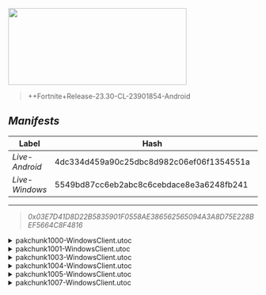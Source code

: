 <div style="pointer-events: none">
  <img style="pointer-events: none" src="https://raw.githubusercontent.com/Tectors/Archive/master/source/dependents/gen.23.40.svg" width="360" height="155">
<div>

 >  
  
  > ++Fortnite+Release-23.30-CL-23901854-Android

## *Manifests*
| Label | Hash | Route |
| - | - | - |
| *Live-Android* | 4dc334d459a90c25dbc8d982c06ef06f1354551a | [k6EDhGOwTczh56efkESIKnldf8ZvJw](https://github.com/Tectors/Archive/blob/master/manifests/k6EDhGOwTczh56efkESIKnldf8ZvJw.manifest) |
| *Live-Windows* | 5549bd87cc6eb2abc8c6cebdace8e3a6248fb241 | [ogescm5CttfncfGWbUa1-EfOJSI86w](https://github.com/Tectors/Archive/blob/master/manifests/ogescm5CttfncfGWbUa1-EfOJSI86w.manifest) |

---

> *0x03E7D41D8D22B5835901F0558AE386562565094A3A8D75E228BEF5664C8F4816*

<details>
  <summary>pakchunk1000-WindowsClient.utoc</summary>

 > 
    0x680FB5E2A8700A6E5CBBFF8B13307EB4B959B5C7205FB1F7376E4ACB8D4C7B7B

  <img src="https://raw.githubusercontent.com/Tectors/Archive/master/source/dependents/referred/EID_Chew.svg" width="100"> 
</details>

<details>
  <summary>pakchunk1001-WindowsClient.utoc</summary>

 > 
    0x983E618AF446313DB594DC968D1B3B798AE20454D5973A08343041F434853C00

  <img src="https://raw.githubusercontent.com/Tectors/Archive/master/source/dependents/referred/EID_Clamor_Follower_Offset.svg" width="100"> <img src="https://raw.githubusercontent.com/Tectors/Archive/master/source/dependents/referred/EID_Clamor_Follower.svg" width="100"> <img src="https://raw.githubusercontent.com/Tectors/Archive/master/source/dependents/referred/EID_Clamor.svg" width="100"> 
</details>

<details>
  <summary>pakchunk1003-WindowsClient.utoc</summary>

 > 
    0x2544C89EDF570C61FA8146D9D38D1DE29B4946CBA1369A4828A230F88898A3C9

  <img src="https://raw.githubusercontent.com/Tectors/Archive/master/source/dependents/referred/Glider_Headset.svg" width="100"> 
</details>

<details>
  <summary>pakchunk1004-WindowsClient.utoc</summary>

 > 
    0x0F06FF8AB488206777B4B2CF10FE4EA896350F829F8DD3F8FAE3F8F87B7860EA

  <img src="https://raw.githubusercontent.com/Tectors/Archive/master/source/dependents/referred/Wrap_ShinyStar.svg" width="100"> <img src="https://raw.githubusercontent.com/Tectors/Archive/master/source/dependents/referred/Pickaxe_ShinyStar.svg" width="100"> <img src="https://raw.githubusercontent.com/Tectors/Archive/master/source/dependents/referred/Pickaxe_Elevate.svg" width="100"> <img src="https://raw.githubusercontent.com/Tectors/Archive/master/source/dependents/referred/LoadingScreen_Elevate.svg" width="100"> <img src="https://raw.githubusercontent.com/Tectors/Archive/master/source/dependents/referred/Glider_Elevate.svg" width="100"> <img src="https://raw.githubusercontent.com/Tectors/Archive/master/source/dependents/referred/Character_ShinyStar.svg" width="100"> <img src="https://raw.githubusercontent.com/Tectors/Archive/master/source/dependents/referred/Character_Elevate.svg" width="100"> <img src="https://raw.githubusercontent.com/Tectors/Archive/master/source/dependents/referred/Backpack_ShinyStar.svg" width="100"> <img src="https://raw.githubusercontent.com/Tectors/Archive/master/source/dependents/referred/Backpack_Elevate.svg" width="100"> 
</details>

<details>
  <summary>pakchunk1005-WindowsClient.utoc</summary>

 > 
    0x2B144F6D7A83DF2B702CB6D931B6669FE1BE823C0E5258E0FFB1CF8E3F313F4A

  <img src="https://raw.githubusercontent.com/Tectors/Archive/master/source/dependents/referred/Spray_OceanBreeze.svg" width="100"> <img src="https://raw.githubusercontent.com/Tectors/Archive/master/source/dependents/referred/Pickaxe_OceanBreeze.svg" width="100"> <img src="https://raw.githubusercontent.com/Tectors/Archive/master/source/dependents/referred/Emoji_S23_OceanBreeze_Smile.svg" width="100"> <img src="https://raw.githubusercontent.com/Tectors/Archive/master/source/dependents/referred/Emoji_S23_OceanBreeze_Hello.svg" width="100"> <img src="https://raw.githubusercontent.com/Tectors/Archive/master/source/dependents/referred/EID_OceanBreeze.svg" width="100"> <img src="https://raw.githubusercontent.com/Tectors/Archive/master/source/dependents/referred/Character_OceanBreeze.svg" width="100"> <img src="https://raw.githubusercontent.com/Tectors/Archive/master/source/dependents/referred/Backpack_OceanBreeze.svg" width="100"> 
</details>

<details>
  <summary>pakchunk1007-WindowsClient.utoc</summary>

 > 
    0x674328C89DB80FCF680B9AC03892B4F63A39FD32D5DF4CF67FE2300DE27FE064

  <img src="https://raw.githubusercontent.com/Tectors/Archive/master/source/dependents/referred/Spray_Project_Maze.svg" width="100"> <img src="https://raw.githubusercontent.com/Tectors/Archive/master/source/dependents/referred/Pickaxe_MagicMeadow_Reward.svg" width="100"> <img src="https://raw.githubusercontent.com/Tectors/Archive/master/source/dependents/referred/MusicPack_170_MagicMeadow.svg" width="100"> <img src="https://raw.githubusercontent.com/Tectors/Archive/master/source/dependents/referred/Emoji_S23_Project_Vi.svg" width="100"> <img src="https://raw.githubusercontent.com/Tectors/Archive/master/source/dependents/referred/Emoji_S23_Project_Maze_Ma.svg" width="100"> <img src="https://raw.githubusercontent.com/Tectors/Archive/master/source/dependents/referred/Emoji_S23_Project_Maze_Ll.svg" width="100"> <img src="https://raw.githubusercontent.com/Tectors/Archive/master/source/dependents/referred/Emoji_S23_Project_Maze_Gr.svg" width="100"> <img src="https://raw.githubusercontent.com/Tectors/Archive/master/source/dependents/referred/Emoji_S23_Project_Maze_Ca.svg" width="100"> <img src="https://raw.githubusercontent.com/Tectors/Archive/master/source/dependents/referred/Emoji_S23_Project_Maze_Be.svg" width="100"> 
</details>

